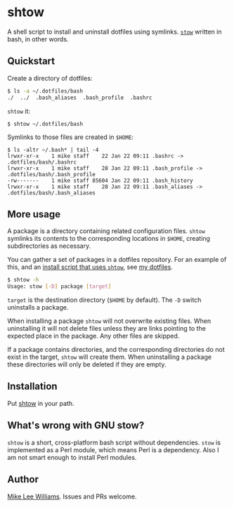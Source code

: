 # shtow

A shell script to install and uninstall dotfiles using symlinks.
[`stow`](https://www.gnu.org/software/stow/) written in bash, in other words.

## Quickstart

Create a directory of dotfiles:
```bash
$ ls -a ~/.dotfiles/bash
./  ../  .bash_aliases  .bash_profile  .bashrc
```
`shtow` it:
```
$ shtow ~/.dotfiles/bash
```
Symlinks to those files are created in `$HOME`:
```
$ ls -altr ~/.bash* | tail -4
lrwxr-xr-x    1 mike staff    22 Jan 22 09:11 .bashrc -> .dotfiles/bash/.bashrc
lrwxr-xr-x    1 mike staff    28 Jan 22 09:11 .bash_profile -> .dotfiles/bash/.bash_profile
-rw-------    1 mike staff 85604 Jan 22 09:11 .bash_history
lrwxr-xr-x    1 mike staff    28 Jan 22 09:11 .bash_aliases -> .dotfiles/bash/.bash_aliases
```

## More usage

A package is a directory containing related configuration files. `shtow`
symlinks its contents to the corresponding locations in `$HOME`, creating
subdirectories as necessary.

You can gather a set of packages in a dotfiles repository. For an example of
this, and an [install script that uses
`shtow`](https://github.com/williamsmj/dotfiles/blob/master/install.sh), see
[my dotfiles](https://github.com/williamsmj/dotfiles).

```bash
$ shtow -h
Usage: stow [-D] package [target]
```

`target` is the destination directory (`$HOME` by default). The `-D` switch
uninstalls a package.

When installing a package `shtow` will not overwrite existing files. When
uninstalling it will not delete files unless they are links pointing to the
expected place in the package. Any other files are skipped.

If a package contains directories, and the corresponding directories do not
exist in the target, `shtow` will create them. When uninstalling a package
these directories will only be deleted if they are empty.

## Installation

Put [shtow](https://raw.githubusercontent.com/williamsmj/shtow/master/shtow) in
your path.

## What's wrong with GNU stow?

`shtow` is a short, cross-platform bash script without dependencies. `stow` is
implemented as a Perl module, which means Perl is a dependency. Also I am not
smart enough to install Perl modules.

## Author

[Mike Lee Williams](http://mike.place). Issues and PRs welcome.
